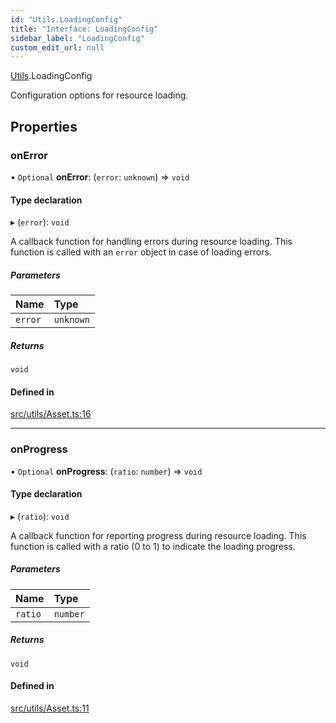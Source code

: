 ```yaml
---
id: "Utils.LoadingConfig"
title: "Interface: LoadingConfig"
sidebar_label: "LoadingConfig"
custom_edit_url: null
---
```


[Utils](../namespaces/Utils.md).LoadingConfig

Configuration options for resource loading.

## Properties

### onError

• `Optional` **onError**: (`error`: `unknown`) => `void`

#### Type declaration

▸ (`error`): `void`

A callback function for handling errors during resource loading.
This function is called with an `error` object in case of loading errors.

##### Parameters

| Name | Type |
| :------ | :------ |
| `error` | `unknown` |

##### Returns

`void`

#### Defined in

[src/utils/Asset.ts:16](https://github.com/agargaro/three.ez/blob/5cb5c71/src/utils/Asset.ts#L16)

___

### onProgress

• `Optional` **onProgress**: (`ratio`: `number`) => `void`

#### Type declaration

▸ (`ratio`): `void`

A callback function for reporting progress during resource loading.
This function is called with a ratio (0 to 1) to indicate the loading progress.

##### Parameters

| Name | Type |
| :------ | :------ |
| `ratio` | `number` |

##### Returns

`void`

#### Defined in

[src/utils/Asset.ts:11](https://github.com/agargaro/three.ez/blob/5cb5c71/src/utils/Asset.ts#L11)
